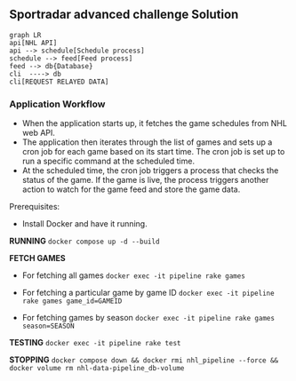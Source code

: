 ## Sportradar advanced challenge Solution

```mermaid
graph LR
api[NHL API]
api --> schedule[Schedule process]
schedule --> feed[Feed process]
feed --> db{Database}
cli  ----> db
cli[REQUEST RELAYED DATA]
```
### Application Workflow
- When the application starts up, it fetches the game schedules from NHL web API.
- The application then iterates through the list of games and sets up a cron job for each game based on its start time. The cron job is set up to run a specific command at the scheduled time.
- At the scheduled time, the cron job triggers a process that checks the status of the game. If the game is live, the process triggers another action to watch for the game feed and store the game data.

Prerequisites:
  - Install Docker and have it running.

**RUNNING**
`docker compose up -d --build`

**FETCH GAMES**
- For fetching all games
`docker exec -it pipeline rake games`

- For fetching a particular game by game ID
`docker exec -it pipeline rake games game_id=GAMEID`

- For fetching games by season
`docker exec -it pipeline rake games season=SEASON`

**TESTING**
`docker exec -it pipeline rake test`

**STOPPING**
`docker compose down && docker rmi nhl_pipeline --force && docker volume rm nhl-data-pipeline_db-volume`